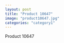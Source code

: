 ```yaml
---
layout: post
title: "Product 10647"
image: "product10647.jpg"
categories: "category1"
---
```

Product 10647
